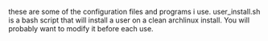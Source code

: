 these are some of the configuration files and programs i use. user_install.sh is a bash script that will install a user on a clean archlinux install. You will probably want to modify it before each use.
